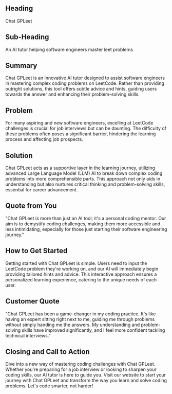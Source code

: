 ## Heading ##
Chat GPLeet

## Sub-Heading ##
An AI tutor helping software engineers master leet problems

## Summary ##
Chat GPLeet is an innovative AI tutor designed to assist software engineers in mastering complex coding problems on LeetCode. Rather than providing outright solutions, this tool offers subtle advice and hints, guiding users towards the answer and enhancing their problem-solving skills.

## Problem ##
For many aspiring and new software engineers, excelling at LeetCode challenges is crucial for job interviews but can be daunting. The difficulty of these problems often poses a significant barrier, hindering the learning process and affecting job prospects.

## Solution ##
Chat GPLeet acts as a supportive layer in the learning journey, utilizing advanced Large Language Model (LLM) AI to break down complex coding problems into more comprehensible parts. This approach not only aids in understanding but also nurtures critical thinking and problem-solving skills, essential for career advancement.

## Quote from You ##
"Chat GPLeet is more than just an AI tool; it's a personal coding mentor. Our aim is to demystify coding challenges, making them more accessible and less intimidating, especially for those just starting their software engineering journey."

## How to Get Started ##
Getting started with Chat GPLeet is simple. Users need to input the LeetCode problem they're working on, and our AI will immediately begin providing tailored hints and advice. This interactive approach ensures a personalized learning experience, catering to the unique needs of each user.

## Customer Quote ##
"Chat GPLeet has been a game-changer in my coding practice. It's like having an expert sitting right next to me, guiding me through problems without simply handing me the answers. My understanding and problem-solving skills have improved significantly, and I feel more confident tackling technical interviews."

## Closing and Call to Action ##
Dive into a new way of mastering coding challenges with Chat GPLeet. Whether you're preparing for a job interview or looking to sharpen your coding skills, our AI tutor is here to guide you. Visit our website to start your journey with Chat GPLeet and transform the way you learn and solve coding problems. Let's code smarter, not harder!

